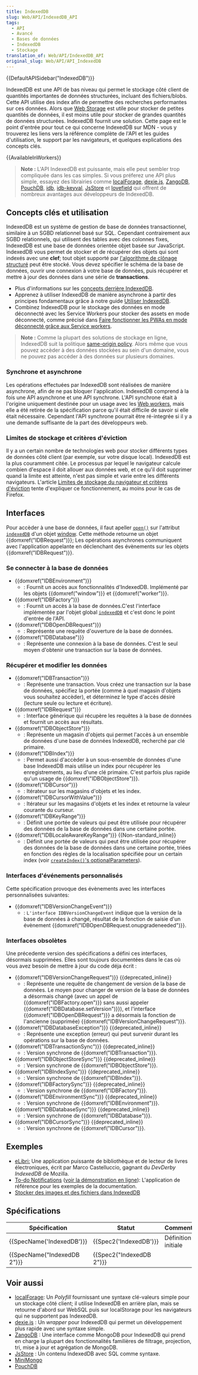 ```yaml
---
title: IndexedDB
slug: Web/API/IndexedDB_API
tags:
  - API
  - Avancé
  - Bases de données
  - IndexedDB
  - Stockage
translation_of: Web/API/IndexedDB_API
original_slug: Web/API/API_IndexedDB
---
```

{{DefaultAPISidebar("IndexedDB")}}

IndexedDB est une API de bas niveau qui permet le stockage côté client de quantités importantes de données structurées, incluant des fichiers/blobs. Cette API utilise des index afin de permettre des recherches performantes sur ces données. Alors que [Web Storage](/fr/docs/Web/API/Web_Storage_API) est utile pour stocker de petites quantités de données, il est moins utile pour stocker de grandes quantités de données structurées. IndexedDB fournit une solution. Cette page est le point d'entrée pour tout ce qui concerne IndexedDB sur MDN - vous y trouverez les liens vers la référence complète de l'API et les guides d'utilisation, le support par les navigateurs, et quelques explications des concepts clés.

{{AvailableInWorkers}}

> **Note :** L'API IndexedDB est puissante, mais elle peut sembler trop compliquée dans les cas simples. Si vous préferez une API plus simple, essayez des librairies comme [localForage](https://localforage.github.io/localForage/), [dexie.js](http://www.dexie.org/), [ZangoDB](https://github.com/erikolson186/zangodb), [PouchDB](https://pouchdb.com/), [idb](https://www.npmjs.com/package/idb), [idb-keyval](https://www.npmjs.com/package/idb-keyval), [JsStore](http://jsstore.net/) et [lovefield](https://github.com/google/lovefield) qui offrent de nombreux avantages aux développeurs de IndexedDB.

## Concepts clés et utilisation

IndexedDB est un système de gestion de base de données transactionnel, similaire à un SGBD relationnel basé sur SQL. Cependant contrairement aux SGBD relationnels, qui utilisent des tables avec des colonnes fixes, IndexedDB est une base de données orientée objet basée sur JavaScript. IndexedDB vous permet de stocker et de récupérer des objets qui sont indexés avec une **clef**; tout objet supporté par [l'algorithme de clônage structuré](/fr/docs/Web/API/Web_Workers_API/algorithme_clonage_structure) peut être stocké. Vous devez spécifier le schéma de la base de données, ouvrir une connexion à votre base de données, puis récupérer et mettre à jour des données dans une série de **transactions**.

- Plus d'informations sur les [concepts derrière IndexedDB](/fr/docs/IndexedDB/Basic_Concepts_Behind_IndexedDB).
- Apprenez à utiliser IndexedDB de manière asynchrone à partir des principes fondamentaux grâce à notre guide [Utiliser IndexedDB](/fr/docs/IndexedDB/Using_IndexedDB).
- Combinez IndexedDB pour le stockage des données en mode déconnecté avec les Service Workers pour stocker des assets en mode déconnecté, comme précisé dans [Faire fonctionner les PWAs en mode déconnecté grâce aux Service workers](/fr/docs/Web/Progressive_web_apps/Offline_Service_workers).

> **Note :** Comme la plupart des solutions de stockage en ligne, IndexedDB suit la politique [same-origin policy](http://www.w3.org/Security/wiki/Same_Origin_Policy). Alors même que vous pouvez accèder à des données stockées au sein d'un domaine, vous ne pouvez pas accéder à des données sur plusieurs domaines.

### Synchrone et asynchrone

Les opérations effectuées par IndexedDB sont réalisées de manière asynchrone, afin de ne pas bloquer l'application. IndexedDB comprend à la fois une API asynchrone et une API synchrone. L'API synchrone était à l'origine uniquement destinée pour un usage avec les [Web workers](/fr/docs/Utilisation_des_web_workers), mais elle a été retirée de la spécification parce qu'il était difficile de savoir si elle était nécessaire. Cependant l'API synchrone pourrait être ré-integrée si il y a une demande suffisante de la part des développeurs web.

### Limites de stockage et critères d'éviction

Il y a un certain nombre de technologies web pour stocker différents types de données côté client (par exemple, sur votre disque local). IndexedDB est la plus couramment citée. Le processus par lequel le navigateur calcule combien d'espace il doit allouer aux données web, et ce qu'il doit supprimer quand la limite est atteinte, n'est pas simple et varie entre les différents navigateurs. L'article [Limites de stockage du navigateur et critères d'éviction](/fr/docs/Web/API/IndexedDB_API/Browser_storage_limits_and_eviction_criteria) tente d'expliquer ce fonctionnement, au moins pour le cas de Firefox.

## Interfaces

Pour accèder à une base de données, il faut apeller [`open()`](/fr/docs/Web/API/IDBFactory.open) sur l'attribut [`indexedDB`](/fr/docs/Web/API/IDBEnvironment.indexedDB) d'un objet [window](/fr/docs/DOM/window). Cette méthode retourne un objet {{domxref("IDBRequest")}}; Les opérations asynchrones communiquent avec l'application appelante en déclenchant des évènements sur les objets {{domxref("IDBRequest")}}.

### Se connecter à la base de données

- {{domxref("IDBEnvironment")}}
  - : Fournit un accès aux fonctionnalités d'IndexedDB. Implémenté par les objets {{domxref("window")}} et {{domxref("worker")}}.
- {{domxref("IDBFactory")}}
  - : Fournit un accès à la base de données.C'est l'interface implémentée par l'objet global [`indexedDB`](/fr/docs/Web/API/IDBEnvironment.indexedDB) et c'est donc le point d'entrée de l'API.
- {{domxref("IDBOpenDBRequest")}}
  - : Représente une requête d'ouverture de la base de données.
- {{domxref("IDBDatabase")}}
  - : Représente une connexion à la base de données. C'est le seul moyen d'obtenir une transaction sur la base de données.

### Récupérer et modifier les données

- {{domxref("IDBTransaction")}}
  - : Représente une transaction. Vous créez une transaction sur la base de données, spécifiez la portée (comme à quel magasin d'objets vous souhaitez accèder), et déterminez le type d'accès désiré (lecture seule ou lecture et écriture).
- {{domxref("IDBRequest")}}
  - : Interface générique qui récupère les requêtes à la base de données et fournit un accès aux résultats.
- {{domxref("IDBObjectStore")}}
  - : Représente un magasin d'objets qui permet l'accès à un ensemble de données d'une base de données IndexedDB, recherché par clé primaire.
- {{domxref("IDBIndex")}}
  - : Permet aussi d'accèder à un sous-ensemble de données d'une base IndexedDB mais utilise un index pour récupérer les enregistrements, au lieu d'une clé primaire. C'est parfois plus rapide qu'un usage de {{domxref("IDBObjectStore")}}.
- {{domxref("IDBCursor")}}
  - : Itérateur sur les magasins d'objets et les index.
- {{domxref("IDBCursorWithValue")}}
  - : Itérateur sur les magasins d'objets et les index et retourne la valeur courante du curseur.
- {{domxref("IDBKeyRange")}}
  - : Définit une portée de valeurs qui peut être utilisée pour récupérer des données de la base de données dans une certaine portée.
- {{domxref("IDBLocaleAwareKeyRange")}} {{Non-standard_inline}}
  - : Définit une portée de valeurs qui peut être utilisée pour récupérer des données de la base de données dans une certaine portée, triées en fonction des règles de la localisation spécifiée pour un certain index (voir [`createIndex()`'s optionalParameters](/fr/docs/Web/API/IDBObjectStore/createIndex#Parameters)).

### Interfaces d'événements personnalisés

Cette spécification provoque des évènements avec les interfaces personnalisées suivantes:

- {{domxref("IDBVersionChangeEvent")}}
  - : `L'interface IDBVersionChangeEvent` indique que la version de la base de données à changé, résultat de la fonction de saisie d'un évènement  {{domxref("IDBOpenDBRequest.onupgradeneeded")}}.

### Interfaces obsolètes

Une précedente version des spécifications a défini ces interfaces, désormais supprimées. Elles sont toujours documentées dans le cas où vous avez besoin de mettre à jour du code déja écrit :

- {{domxref("IDBVersionChangeRequest")}} {{deprecated_inline}}
  - : Représente une requête de changement de version de la base de données. Le moyen pour changer de version de la base de données a désormais changé (avec un appel de {{domxref("IDBFactory.open")}} sans aussi appeler {{domxref("IDBDatabase.setVersion")}}), et l'interface  {{domxref("IDBOpenDBRequest")}} a désormais la fonction de l'ancienne (supprimée) {{domxref("IDBVersionChangeRequest")}}.
- {{domxref("IDBDatabaseException")}}  {{deprecated_inline}}
  - : Représente une exception (erreur) qui peut survenir durant les opérations sur la base de données.
- {{domxref("IDBTransactionSync")}} {{deprecated_inline}}
  - : Version synchrone de {{domxref("IDBTransaction")}}.
- {{domxref("IDBObjectStoreSync")}} {{deprecated_inline}}
  - : Version synchrone de {{domxref("IDBObjectStore")}}.
- {{domxref("IDBIndexSync")}} {{deprecated_inline}}
  - : Version synchrone de  {{domxref("IDBIndex")}}.
- {{domxref("IDBFactorySync")}} {{deprecated_inline}}
  - : Version synchrone de {{domxref("IDBFactory")}}.
- {{domxref("IDBEnvironmentSync")}} {{deprecated_inline}}
  - : Version synchrone de {{domxref("IDBEnvironment")}}.
- {{domxref("IDBDatabaseSync")}} {{deprecated_inline}}
  - : Version synchrone de {{domxref("IDBDatabase")}}.
- {{domxref("IDBCursorSync")}} {{deprecated_inline}}
  - : Version synchrone de {{domxref("IDBCursor")}}.

## Exemples

- [eLibri:](http://marco-c.github.io/eLibri/) Une application puissante de bibliothèque et de lecteur de livres électroniques, écrit par Marco Castelluccio, gagnant du _DevDerby IndexedDB_ de Mozilla.
- [To-do Notifications](https://github.com/chrisdavidmills/to-do-notifications/tree/gh-pages) ([voir la démonstration en ligne](http://mdn.github.io/to-do-notifications/)): L'application de référence pour les exemples de la documentation.
- [Stocker des images et des fichiers dans IndexedDB](http://hacks.mozilla.org/2012/02/storing-images-and-files-in-indexeddb/)

## Spécifications

| Spécification                        | Statut                           | Commentaire         |
| ------------------------------------ | -------------------------------- | ------------------- |
| {{SpecName('IndexedDB')}}     | {{Spec2('IndexedDB')}}     | Définition initiale |
| {{SpecName("IndexedDB 2")}} | {{Spec2("IndexedDB 2")}} |                     |

## Voir aussi

- [localForage](https://localforage.github.io/localForage/): Un _Polyfill_ fournissant une syntaxe clé-valeurs simple pour un stockage côté client; il utilise IndexedDB en arrière plan, mais se retourne d'abord sur WebSQL puis sur localStorage pour les navigateurs qui ne supportent pas IndexedDB.
- [dexie.js](http://www.dexie.org/) : Un _wrapper_ pour IndexedDB qui permet un développement plus rapide avec une syntaxe simple.
- [ZangoDB](https://github.com/erikolson186/zangodb)&nbsp;: Une interface comme MongoDB pour IndexedDB qui prend en charge la plupart des fonctionnalités familières de filtrage, projection, tri, mise à jour et agrégation de MongoDB.
- [JsStore](https://jsstore.net/)&nbsp;: Un contenu IndexedDB avec SQL comme syntaxe.
- [MiniMongo](https://github.com/mWater/minimongo)
- [PouchDB](https://pouchdb.com)
